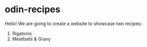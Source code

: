# odin-recipes

Hello! We are going to create a website to showcase two recipes:

1. Rigatonis
2. Meatballs & Gravy
